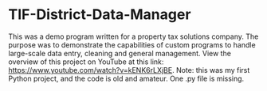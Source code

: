 # TIF-District-Data-Manager
This was a demo program written for a property tax solutions company. The purpose was to demonstrate the capabilities of custom programs to handle large-scale data entry, cleaning and general management. View the overview of this project on YouTube at this link: https://www.youtube.com/watch?v=kENK6rLXjBE. Note: this was my first Python project, and the code is old and amateur. One .py file is missing.
